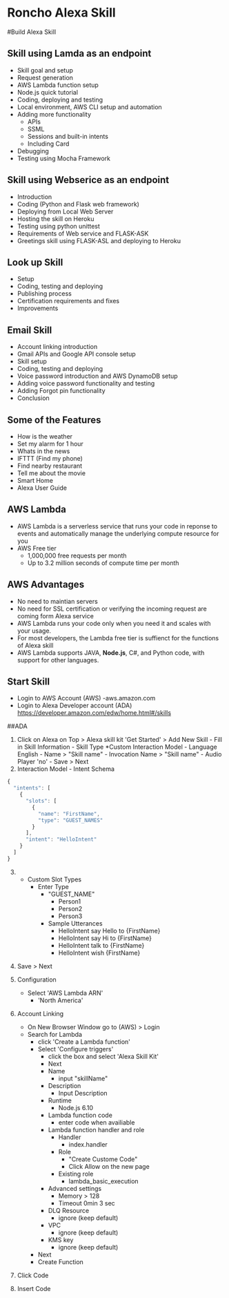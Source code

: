 # Roncho Alexa Skill

#Build Alexa Skill
    
## Skill using Lamda as an endpoint

- Skill goal and setup
- Request generation
- AWS Lambda function setup
- Node.js quick tutorial
- Coding, deploying and testing
- Local environment, AWS CLI setup and automation
- Adding more functionality
    - APIs
    - SSML
    - Sessions and built-in intents
    - Including Card
- Debugging
- Testing using Mocha Framework 

## Skill using Webserice as an endpoint
    
- Introduction
- Coding (Python and Flask web framework)
- Deploying from Local Web Server
- Hosting the skill on Heroku
- Testing using python unittest
- Requirements of Web service and FLASK-ASK
- Greetings skill using FLASK-ASL and deploying to Heroku

## Look up Skill
- Setup
- Coding, testing and deploying 
- Publishing process
- Certification requirements and fixes
- Improvements

## Email Skill
- Account linking introduction
- Gmail APIs and Google API console setup
- Skill setup
- Coding, testing and deploying
- Voice password introduction and AWS DynamoDB setup
- Adding voice password functionality and testing
- Adding Forgot pin functionality
- Conclusion

## Some of the Features
- How is the weather
- Set my alarm for 1 hour
- Whats in the news
- IFTTT (Find my phone)
- Find nearby restaurant
- Tell me about the movie
- Smart Home
- Alexa User Guide

 ## AWS Lambda 

 - AWS Lambda is a serverless service that runs your code in reponse to events and automatically manage the underlying compute resource for you 
 - AWS Free tier
 	- 1,000,000 free requests per month 
 	- Up to 3.2 million seconds of compute time per month 

 ## AWS Advantages 
 - No need to maintian servers 
 - No need for SSL certification or verifying the incoming request are coming form Alexa service
 - AWS Lambda runs your code only when you need it and scales with your usage.
 - For most developers, the Lambda free tier is suffienct for the functions of Alexa skill
 - AWS Lambda supports JAVA, **Node.js**, C#, and Python code, with support for other languages. 

 ## Start Skill 
 - Login to AWS Account (AWS) -aws.amazon.com
 - Login to Alexa Developer account (ADA) https://developer.amazon.com/edw/home.html#/skills
   
##ADA
1.  Click on Alexa on Top > Alexa skill kit 'Get Started' > Add New Skill 
        - Fill in Skill Information
            - Skill Type *Custom Interaction Model
            - Language English
            - Name > "Skill name"
            - Invocation Name > "Skill name" 
            - Audio Player 'no'
            - Save > Next
2. Interaction Model 
            - Intent Schema
```javascript
{
  "intents": [
    {
      "slots": [
        {
          "name": "FirstName",
          "type": "GUEST_NAMES"
        }
      ],
      "intent": "HelloIntent"
    }
  ]
}
```
3. 
    -  Custom Slot Types
        - Enter Type
            - "GUEST_NAME"
                - Person1
                - Person2
                - Person3
            - Sample Utterances
                - HelloIntent say Hello to {FirstName}
                - HelloIntent say Hi to {FirstName}
                - HelloIntent talk to {FirstName}
                - HelloIntent wish {FirstName} 
4. Save > Next

5. Configuration
    -  Select 'AWS Lambda ARN'
        - 'North America'
6. Account Linking 
    - On New Browser Window go to (AWS) > Login
    - Search for Lambda
      - click 'Create a Lambda function' 
      - Select 'Configure triggers'
        - click the box and select 'Alexa Skill Kit' 
        - Next
        - Name 
          - input "skillName"
        - Description
          - Input Description
        - Runtime
          - Node.js 6.10
        - Lambda function code
          - enter code when availiable 
        - Lambda function handler and role
          - Handler
            - index.handler
          - Role
            - "Create Custome Code"
            - Click Allow on the new page
          - Existing role
            - lambda_basic_execution
        - Advanced settings 
          - Memory > 128
          - Timeout 0min 3 sec
        - DLQ Resource
          - ignore (keep default)
        - VPC
          - ignore (keep default)
        - KMS key 
          - ignore (keep default)
      - Next
      - Create Function
      
7. Click Code
8. Insert Code 



        


               
